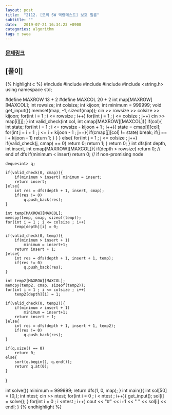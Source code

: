 ```yaml
---
layout: post
title:  "2112. [모의 SW 역량테스트] 보호 필름"
subtitle: ""
date:   2019-07-21 16:34:23 +0900
categories: algorithm
tags : swea
---
```

### [문제링크]({{"https://swexpertacademy.com/main/code/problem/problemDetail.do?contestProbId=AV5V1SYKAaUDFAWu"}})


## [풀이]

{% highlight c %}
#include <cstdio>
#include <iostream>
#include <deque>
#include <algorithm>
#include <string.h>
using namespace std;

#define MAXROW 13 + 2
#define MAXCOL 20 + 2
int map[MAXROW][MAXCOL];
int rowsize;
int colsize;
int kijoon;
int minimum = 999999;
void get_input(){
	memset(map, -1, sizeof(map));
	cin >> rowsize >> colsize >> kijoon;
	for(int i = 1 ; i <= rowsize ; i++)
		for(int j = 1 ; j <= colsize ; j++)
			cin >> map[i][j];
}
int valid_check(int col, int cmap[MAXROW][MAXCOL]){
	if(col){
		int state;
		for(int i = 1 ; i <= rowsize - kijoon + 1 ; i++){
			state = cmap[i][col];
			for(int j = i + 1 ; j <= i + kijoon - 1 ; j++){
				if(cmap[j][col] != state) break;
				if(j == i + kijoon - 1) return 1;
			}
		}
	}
	else{
		for(int j = 1 ; j <= colsize ; j++)
			if(valid_check(j, cmap) == 0)
				return 0;
		return 1;
	}
	return 0;
}
int dfs(int depth, int insert, int cmap[MAXROW][MAXCOL]){
	if(depth > rowsize) return 0;  // end of dfs
	if(minimum < insert) return 0; // if non-promising node
	
	deque<int> q;
	
	if(valid_check(0, cmap)){
		if(minimum > insert) minimum = insert;
		return insert;
	}else{
		int res = dfs(depth + 1, insert, cmap);
		if(res != 0)
			q.push_back(res);
	}

	int temp[MAXROW][MAXCOL];
	memcpy(temp, cmap, sizeof(temp));
	for(int i = 1 ; i <= colsize ; i++)
		temp[depth][i] = 0;

	if(valid_check(0, temp)){
		if(minimum > insert + 1)
			minimum = insert+1;
		return insert + 1;
	}else{
		int res = dfs(depth + 1, insert + 1, temp);
		if(res != 0)
			q.push_back(res);
	}
	
	int temp2[MAXROW][MAXCOL];
	memcpy(temp2, cmap, sizeof(temp2));
	for(int i = 1 ; i <= colsize ; i++)
		temp2[depth][i] = 1;

	if(valid_check(0, temp2)){
		if(minimum > insert + 1)
			minimum = insert+1;
		return insert + 1;
	}else{
		int res = dfs(depth + 1, insert + 1, temp2);
		if(res != 0)
			q.push_back(res);
	}

	if(q.size() == 0)
		return 0;
	else{
		sort(q.begin(), q.end());
		return q.at(0);
	}
}

int solve(){
	minimum = 999999;
	return dfs(1, 0, map);
}
int main(){
	int sol[50] = {0,};
	int ntest;
	cin >> ntest;
	for(int i = 0 ; i < ntest ; i++){
		get_input();
		sol[i] = solve();
	}
	for(int i = 0 ; i <ntest ; i++)
		cout << "#" << i+1 << " " << sol[i] << endl;
}
{% endhighlight %}